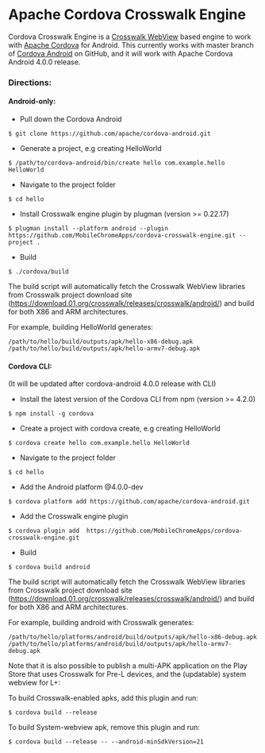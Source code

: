 

Apache Cordova Crosswalk Engine
===

Cordova Crosswalk Engine is a [Crosswalk WebView](https://crosswalk-project.org/) based engine to work with [Apache Cordova](http://cordova.apache.org/) for Android. This currently works with master branch of [Cordova Android](https://github.com/apache/cordova-android) on GitHub, and it will work with Apache Cordova Android 4.0.0 release.

### Directions:
#### Android-only:
* Pull down the Cordova Android
```
$ git clone https://github.com/apache/cordova-android.git
```
* Generate a project, e.g creating HelloWorld
```
$ /path/to/cordova-android/bin/create hello com.example.hello HelloWorld
```
* Navigate to the project folder
```
$ cd hello
```
* Install Crosswalk engine plugin by plugman (version >= 0.22.17)
```
$ plugman install --platform android --plugin https://github.com/MobileChromeApps/cordova-crosswalk-engine.git --project .
```
* Build
```
$ ./cordova/build
```
The build script will automatically fetch the Crosswalk WebView libraries from Crosswalk project download site (https://download.01.org/crosswalk/releases/crosswalk/android/) and build for both X86 and ARM architectures. 

For example, building HelloWorld generates:

```
/path/to/hello/build/outputs/apk/hello-x86-debug.apk
/path/to/hello/build/outputs/apk/hello-armv7-debug.apk
```

#### Cordova CLI:
(It will be updated after cordova-android 4.0.0 release with CLI)

* Install the latest version of the Cordova CLI from npm (version >= 4.2.0)
```
$ npm install -g cordova
```
* Create a project with cordova create, e.g creating HelloWorld
```
$ cordova create hello com.example.hello HelloWorld
```
* Navigate to the project folder
```
$ cd hello
```
* Add the Android platform @4.0.0-dev
```
$ cordova platform add https://github.com/apache/cordova-android.git
```
* Add the Crosswalk engine plugin
```
$ cordova plugin add  https://github.com/MobileChromeApps/cordova-crosswalk-engine.git
```
* Build
```
$ cordova build android
```
The build script will automatically fetch the Crosswalk WebView libraries from Crosswalk project download site (https://download.01.org/crosswalk/releases/crosswalk/android/) and build for both X86 and ARM architectures.

For example, building android with Crosswalk generates:

```
/path/to/hello/platforms/android/build/outputs/apk/hello-x86-debug.apk
/path/to/hello/platforms/android/build/outputs/apk/hello-armv7-debug.apk
```

Note that it is also possible to publish a multi-APK application on the Play Store that uses Crosswalk for Pre-L devices, and the (updatable) system webview for L+:

To build Crosswalk-enabled apks, add this plugin and run:

    $ cordova build --release

To build System-webview apk, remove this plugin and run:

    $ cordova build --release -- --android-minSdkVersion=21
